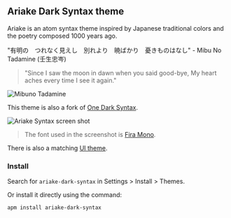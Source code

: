 ## Ariake Dark Syntax theme

Ariake is an atom syntax theme inspired by Japanese traditional colors and the poetry composed 1000 years ago.

"有明の　つれなく見えし　別れより　暁ばかり　憂きものはなし" - Mibu No Tadamine (壬生忠岑)
> "Since I saw the moon in dawn when you said good-bye, My heart aches every time I see it again."

![Mibuno Tadamine](https://cloud.githubusercontent.com/assets/633848/19710567/4ad4d860-9b6a-11e6-8331-ac245eaf5a5b.jpg)

This theme is also a fork of [One Dark Syntax](https://github.com/atom/one-dark-syntax).

![Ariake Syntax screen shot](https://cloud.githubusercontent.com/assets/633848/19751339/640a91a2-9c33-11e6-816b-f710989a78e0.png)

> The font used in the screenshot is [Fira Mono](https://github.com/mozilla/Fira).

There is also a matching [UI theme](https://atom.io/themes/one-dark-ui).

### Install

Search for `ariake-dark-syntax` in Settings > Install > Themes.

Or install it directly using the command:

```shell
apm install ariake-dark-syntax
```
